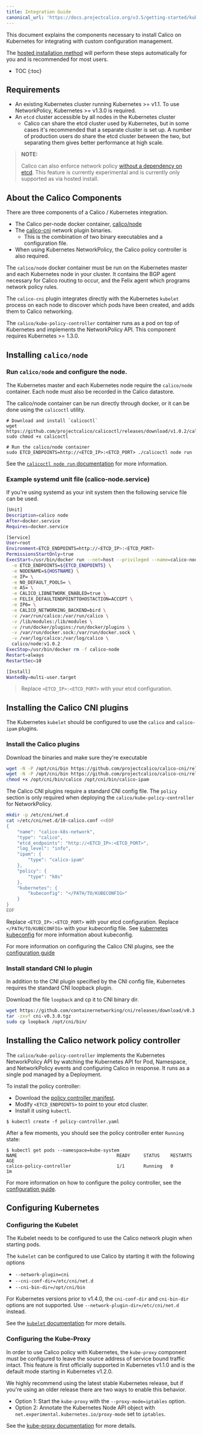 ```yaml
---
title: Integration Guide
canonical_url: 'https://docs.projectcalico.org/v3.5/getting-started/kubernetes/installation/integration'
---
```



This document explains the components necessary to install Calico on Kubernetes for integrating
with custom configuration management.

The [hosted installation method](hosted/) will perform these steps automatically for you and is recommended
for most users.

* TOC
{:toc}

## Requirements

- An existing Kubernetes cluster running Kubernetes >= v1.1.  To use NetworkPolicy, Kubernetes >= v1.3.0 is required.
- An `etcd` cluster accessible by all nodes in the Kubernetes cluster
  - Calico can share the etcd cluster used by Kubernetes, but in some cases it's recommended that a separate cluster is set up.
    A number of production users do share the etcd cluster between the two, but separating them gives better performance at high scale.

> **NOTE:**
>
> Calico can also enforce network policy [without a dependency on etcd](hosted/k8s-backend/). This feature is currently experimental
and is currently only supported as via hosted install.

## About the Calico Components

There are three components of a Calico / Kubernetes integration.

- The Calico per-node docker container, [calico/node](https://quay.io/repository/calico/node?tab=tags)
- The [calico-cni](https://github.com/projectcalico/calico-cni) network plugin binaries.
  - This is the combination of two binary executables and a configuration file.
- When using Kubernetes NetworkPolicy, the Calico policy controller is also required.

The `calico/node` docker container must be run on the Kubernetes master and each
Kubernetes node in your cluster.  It contains the BGP agent necessary for Calico routing to occur,
and the Felix agent which programs network policy rules.

The `calico-cni` plugin integrates directly with the Kubernetes `kubelet` process
on each node to discover which pods have been created, and adds them to Calico networking.

The `calico/kube-policy-controller` container runs as a pod on top of Kubernetes and implements
the NetworkPolicy API.  This component requires Kubernetes >= 1.3.0.

## Installing `calico/node`

### Run `calico/node` and configure the node.

The Kubernetes master and each Kubernetes node require the `calico/node` container.
Each node must also be recorded in the Calico datastore.

The calico/node container can be run directly through docker, or it can be
done using the `calicoctl` utility.

```
# Download and install `calicoctl`
wget https://github.com/projectcalico/calicoctl/releases/download/v1.0.2/calicoctl
sudo chmod +x calicoctl

# Run the calico/node container
sudo ETCD_ENDPOINTS=http://<ETCD_IP>:<ETCD_PORT> ./calicoctl node run
```

See the [`calicoctl node run` documentation]({{site.baseurl}}/{{page.version}}/reference/calicoctl/commands/node/)
for more information.

### Example systemd unit file (calico-node.service)

If you're using systemd as your init system then the following service file can be used.

```bash
[Unit]
Description=calico node
After=docker.service
Requires=docker.service

[Service]
User=root
Environment=ETCD_ENDPOINTS=http://<ETCD_IP>:<ETCD_PORT>
PermissionsStartOnly=true
ExecStart=/usr/bin/docker run --net=host --privileged --name=calico-node \
  -e ETCD_ENDPOINTS=${ETCD_ENDPOINTS} \
  -e NODENAME=${HOSTNAME} \
  -e IP= \
  -e NO_DEFAULT_POOLS= \
  -e AS= \
  -e CALICO_LIBNETWORK_ENABLED=true \
  -e FELIX_DEFAULTENDPOINTTOHOSTACTION=ACCEPT \
  -e IP6= \
  -e CALICO_NETWORKING_BACKEND=bird \
  -v /var/run/calico:/var/run/calico \
  -v /lib/modules:/lib/modules \
  -v /run/docker/plugins:/run/docker/plugins \
  -v /var/run/docker.sock:/var/run/docker.sock \
  -v /var/log/calico:/var/log/calico \
  calico/node:v1.0.2
ExecStop=/usr/bin/docker rm -f calico-node
Restart=always
RestartSec=10

[Install]
WantedBy=multi-user.target
```
> Replace `<ETCD_IP>:<ETCD_PORT>` with your etcd configuration.

## Installing the Calico CNI plugins

The Kubernetes `kubelet` should be configured to use the `calico` and `calico-ipam` plugins.

### Install the Calico plugins

Download the binaries and make sure they're executable

```bash
wget -N -P /opt/cni/bin https://github.com/projectcalico/calico-cni/releases/download/v1.5.6/calico
wget -N -P /opt/cni/bin https://github.com/projectcalico/calico-cni/releases/download/v1.5.6/calico-ipam
chmod +x /opt/cni/bin/calico /opt/cni/bin/calico-ipam
```

The Calico CNI plugins require a standard CNI config file.  The `policy` section is only required when
deploying the `calico/kube-policy-controller` for NetworkPolicy.

```bash
mkdir -p /etc/cni/net.d
cat >/etc/cni/net.d/10-calico.conf <<EOF
{
    "name": "calico-k8s-network",
    "type": "calico",
    "etcd_endpoints": "http://<ETCD_IP>:<ETCD_PORT>",
    "log_level": "info",
    "ipam": {
        "type": "calico-ipam"
    },
    "policy": {
        "type": "k8s"
    },
    "kubernetes": {
        "kubeconfig": "</PATH/TO/KUBECONFIG>"
    }
}
EOF
```

Replace `<ETCD_IP>:<ETCD_PORT>` with your etcd configuration.
Replace `</PATH/TO/KUBECONFIG>` with your kubeconfig file. See [kubernetes kubeconfig](http://kubernetes.io/docs/user-guide/kubeconfig-file/) for more information about kubeconfig.

For more information on configuring the Calico CNI plugins, see the [configuration guide]({{site.baseurl}}/{{page.version}}/reference/cni-plugin/configuration)

### Install standard CNI lo plugin

In addition to the CNI plugin specified by the CNI config file, Kubernetes requires the standard CNI loopback plugin.

Download the file `loopback` and cp it to CNI binary dir.

```bash
wget https://github.com/containernetworking/cni/releases/download/v0.3.0/cni-v0.3.0.tgz
tar -zxvf cni-v0.3.0.tgz
sudo cp loopback /opt/cni/bin/
```

## Installing the Calico network policy controller

The `calico/kube-policy-controller` implements the Kubernetes NetworkPolicy API by watching the
Kubernetes API for Pod, Namespace, and NetworkPolicy events and configuring Calico in response. It runs as
a single pod managed by a Deployment.

To install the policy controller:

- Download the [policy controller manifest](policy-controller.yaml).
- Modify `<ETCD_ENDPOINTS>` to point to your etcd cluster.
- Install it using `kubectl`.

```shell
$ kubectl create -f policy-controller.yaml
```

After a few moments, you should see the policy controller enter `Running` state:

```shell
$ kubectl get pods --namespace=kube-system
NAME                                     READY     STATUS    RESTARTS   AGE
calico-policy-controller                 1/1       Running   0          1m
```

For more information on how to configure the policy controller,
see the [configuration guide]({{site.baseur}}/{{page.version}}/reference/policy-controller/configuration).

## Configuring Kubernetes

### Configuring the Kubelet

The Kubelet needs to be configured to use the Calico network plugin when starting pods.

The `kubelet` can be configured to use Calico by starting it with the following options

- `--network-plugin=cni`
- `--cni-conf-dir=/etc/cni/net.d`
- `--cni-bin-dir=/opt/cni/bin`

For Kubernetes versions prior to v1.4.0, the `cni-conf-dir` and `cni-bin-dir` options are
not supported.  Use `--network-plugin-dir=/etc/cni/net.d` instead.

See the [`kubelet` documentation](https://kubernetes.io/docs/reference/generated/kubelet/)
for more details.

### Configuring the Kube-Proxy

In order to use Calico policy with Kubernetes, the `kube-proxy` component must
be configured to leave the source address of service bound traffic intact.
This feature is first officially supported in Kubernetes v1.1.0 and is the default mode starting
in Kubernetes v1.2.0.

We highly recommend using the latest stable Kubernetes release, but if you're using an older release
there are two ways to enable this behavior.

- Option 1: Start the `kube-proxy` with the `--proxy-mode=iptables` option.
- Option 2: Annotate the Kubernetes Node API object with `net.experimental.kubernetes.io/proxy-mode` set to `iptables`.

See the [kube-proxy documentation](http://kubernetes.io/docs/admin/kube-proxy/)
for more details.
